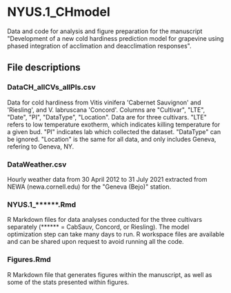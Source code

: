 # NYUS.1_CHmodel


Data and code for analysis and figure preparation for the manuscript "Development of a new cold hardiness prediction model for grapevine using phased integration of acclimation and deacclimation responses".

## File descriptions

### DataCH_allCVs_allPIs.csv

Data for cold hardiness from Vitis vinifera 'Cabernet Sauvignon' and 'Riesling', and V. labruscana 'Concord'. Columns are "Cultivar", "LTE", "Date", "PI", "DataType", "Location". Data are for three cultivars. "LTE" refers to low temperature exotherm, which indicates killing temperature for a given bud. "PI" indicates lab which collected the dataset. "DataType" can be ignored. "Location" is the same for all data, and only includes Geneva, refering to Geneva, NY.


### DataWeather.csv

Hourly weather data from 30 April 2012 to 31 July 2021 extracted from NEWA (newa.cornell.edu) for the "Geneva (Bejo)" station.


### NYUS.1_******.Rmd

R Markdown files for data analyses conducted for the three cultivars separately (****** = CabSauv, Concord, or Riesling). The model optimization step can take many days to run. R workspace files are available and can be shared upon request to avoid running all the code.


### Figures.Rmd

R Markdown file that generates figures within the manuscript, as well as some of the stats presented within figures.

